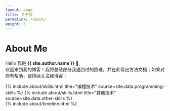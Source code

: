 ```yaml
---
layout: page
title: 关于我
permalink: /about/
weight: 3
---
```


# **About Me**

Hello 我是 **{{ site.author.name }}** :wave:,<br>
 欢迎来到我的博客！我将总结部分我遇到过的困难，并在此写出方法文档；如果对你有帮助，请持续关注我博客！

<div class="row">
{% include about/skills.html title="编程技术" source=site.data.programming-skills %}
{% include about/skills.html title="其他技术" source=site.data.other-skills %}
</div>

<div class="row">
{% include about/timeline.html %}
</div>